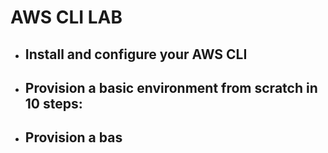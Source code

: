 # AWS CLI LAB


* ## Install and configure your AWS CLI

* ## Provision a basic environment from scratch in 10 steps:

* ## Provision a bas

